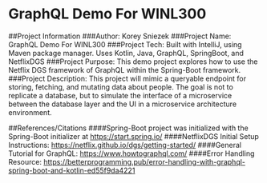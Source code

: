 
# GraphQL Demo For WINL300
##Project Information
###Author: 
Korey Sniezek
###Project Name: 
GraphQL Demo For WINL300
###Project Tech:
Built with IntelliJ, using Maven package manager. 
Uses Kotlin, Java, GraphQL, SpringBoot, and NetflixDGS
###Project Purpose: 
This demo project explores how to use the Netflix DGS framework of GraphQL within the Spring-Boot framework.
###Project Description:
This project will mimic a queryable endpoint for storing, fetching, and mutating data about people. The goal is not to 
replicate a database, but to simulate the interface of a microservice between the database layer and the UI in a 
microservice architecture environment.

##References/Citations
####Spring-Boot project was initialized with the Spring-Boot initializer at https://start.spring.io/
####NetflixDGS Initial Setup Instructions: https://netflix.github.io/dgs/getting-started/
####General Tutorial for GraphQL: https://www.howtographql.com/
####Error Handling Resource: https://betterprogramming.pub/error-handling-with-graphql-spring-boot-and-kotlin-ed55f9da4221
